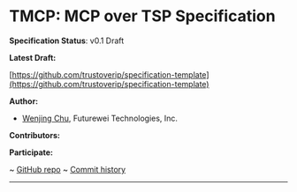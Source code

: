 TMCP: MCP over TSP Specification
==================

**Specification Status**: v0.1 Draft

**Latest Draft:**

[https://github.com/trustoverip/specification-template](https://github.com/trustoverip/specification-template)

**Author:**

- [Wenjing Chu](https://github.com/wenjingchu), Futurewei Technologies, Inc.

**Contributors:**

**Participate:**

~ [GitHub repo](https://github.com/trustoverip/specification-template)
~ [Commit history](https://github.com/trustoverip/specification-template/commits/main)

------------------------------------

[//]: # (Pandoc Formatting Macros)

[//]: # (\maketitle)

[//]: # (\newpage)
